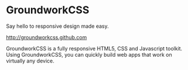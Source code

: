 GroundworkCSS
=============

Say hello to responsive design made easy.

http://groundworkcss.github.com

GroundworkCSS is a fully responsive HTML5, CSS and Javascript toolkit.
Using GroundworkCSS, you can quickly build web apps that work on virtually
any device.
